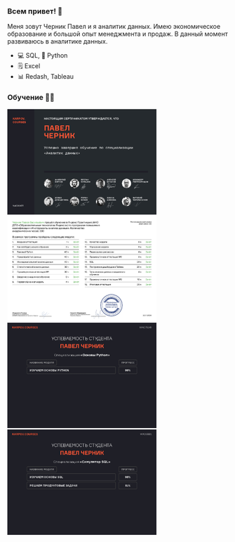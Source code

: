 ### Всем привет! 👋





Меня зовут Черник Павел и я аналитик данных. Имею экономическое образование и большой опыт менеджмента и продаж. В данный момент развиваюсь в аналитике данных.





- :computer: SQL, :snake: Python
- :spiral_notepad: Excel
- :bar_chart: Redash, Tableau











### Обучение :man_student:





<div>
    <a href="https://lab.karpov.courses/certificate/d760fa86-0e65-40bf-8d8d-4455fe5061f9/" target="_blank" rel="noopener noreferrer">
        <img src="https://github.com/paulchernik/paulchernik/blob/main/Karpov_analyst.jpg?raw=true" title="Karpov_analyst" alt="Karpov_analyst" width="340" height="240">
    </a>
    <a href="https://github.com/paulchernik/paulchernik/blob/main/Удостоверение_RU_Черник_2024-9535-144_page-0002.jpg" target="_blank" rel="noopener noreferrer">
        <img src="https://github.com/paulchernik/paulchernik/blob/main/Удостоверение_RU_Черник_2024-9535-144_page-0002.jpg?raw=true" title="stepik_sql_window" alt="stepik_sql_window" width="340" height="240">
    </a>
    <a href="https://lab.karpov.courses/certificate/48184da5-bfd8-43f7-bb84-705cb8dafc73/" target="_blank" rel="noopener noreferrer">
        <img src="https://github.com/paulchernik/paulchernik/blob/main/Karpov_python.jpg?raw=true" title="Karpov_python" alt="Karpov_python" width="340" height="240">
    </a>
    <a href="https://lab.karpov.courses/certificate/12ce5629-f75a-4221-bf22-4c24053d7d75/" target="_blank" rel="noopener noreferrer">
        <img src="https://github.com/paulchernik/paulchernik/blob/main/Karpov_sql.jpg?raw=true" title="Karpov_sql" alt="Karpov_sql" width="340" height="240">
    </a>
</div>

